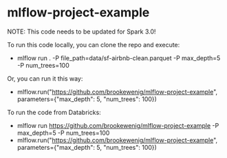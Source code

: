 # mlflow-project-example

NOTE: This code needs to be updated for Spark 3.0!

To run this code locally, you can clone the repo and execute:
* mlflow run . -P file_path=data/sf-airbnb-clean.parquet -P max_depth=5 -P num_trees=100

Or, you can run it this way:
* mlflow.run("https://github.com/brookewenig/mlflow-project-example", parameters={"max_depth": 5, "num_trees": 100})

To run the code from Databricks:
* mlflow run https://github.com/brookewenig/mlflow-project-example -P max_depth=5 -P num_trees=100  
* mlflow.run("https://github.com/brookewenig/mlflow-project-example", parameters={"max_depth": 5, "num_trees": 100})